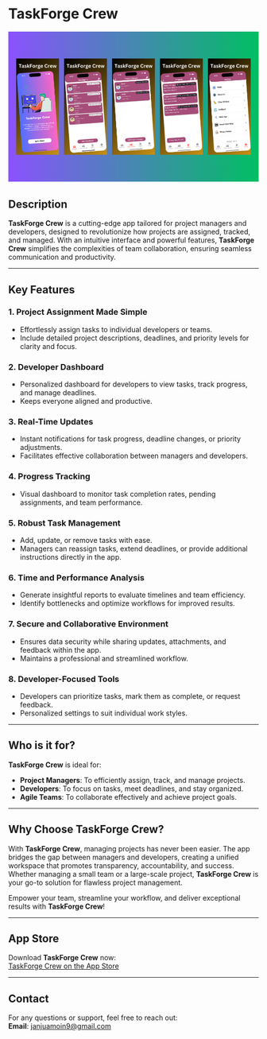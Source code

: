 
# TaskForge Crew  

![App Screenshot](https://github.com/MoinJanjua/TaskForge-Crew/blob/main/Untitled%20design%20(1).png)  

## Description  

**TaskForge Crew** is a cutting-edge app tailored for project managers and developers, designed to revolutionize how projects are assigned, tracked, and managed. With an intuitive interface and powerful features, **TaskForge Crew** simplifies the complexities of team collaboration, ensuring seamless communication and productivity.  

---

## Key Features  

### 1. Project Assignment Made Simple  
- Effortlessly assign tasks to individual developers or teams.  
- Include detailed project descriptions, deadlines, and priority levels for clarity and focus.  

### 2. Developer Dashboard  
- Personalized dashboard for developers to view tasks, track progress, and manage deadlines.  
- Keeps everyone aligned and productive.  

### 3. Real-Time Updates  
- Instant notifications for task progress, deadline changes, or priority adjustments.  
- Facilitates effective collaboration between managers and developers.  

### 4. Progress Tracking  
- Visual dashboard to monitor task completion rates, pending assignments, and team performance.  

### 5. Robust Task Management  
- Add, update, or remove tasks with ease.  
- Managers can reassign tasks, extend deadlines, or provide additional instructions directly in the app.  

### 6. Time and Performance Analysis  
- Generate insightful reports to evaluate timelines and team efficiency.  
- Identify bottlenecks and optimize workflows for improved results.  

### 7. Secure and Collaborative Environment  
- Ensures data security while sharing updates, attachments, and feedback within the app.  
- Maintains a professional and streamlined workflow.  

### 8. Developer-Focused Tools  
- Developers can prioritize tasks, mark them as complete, or request feedback.  
- Personalized settings to suit individual work styles.  

---

## Who is it for?  

**TaskForge Crew** is ideal for:  
- **Project Managers**: To efficiently assign, track, and manage projects.  
- **Developers**: To focus on tasks, meet deadlines, and stay organized.  
- **Agile Teams**: To collaborate effectively and achieve project goals.  

---

## Why Choose TaskForge Crew?  

With **TaskForge Crew**, managing projects has never been easier. The app bridges the gap between managers and developers, creating a unified workspace that promotes transparency, accountability, and success. Whether managing a small team or a large-scale project, **TaskForge Crew** is your go-to solution for flawless project management.  

Empower your team, streamline your workflow, and deliver exceptional results with **TaskForge Crew**!  

---

## App Store  

Download **TaskForge Crew** now:  
[TaskForge Crew on the App Store](https://apps.apple.com/us/app/taskforge-crew/id6740023207)  

---

## Contact  

For any questions or support, feel free to reach out:  
**Email**: [janjuamoin9@gmail.com](mailto:janjuamoin9@gmail.com)  
